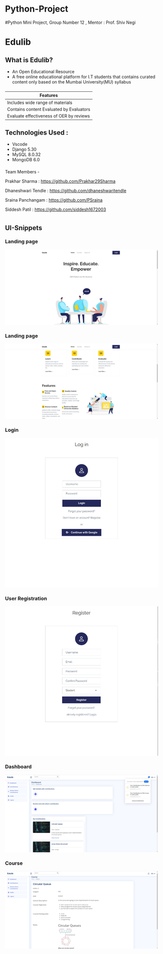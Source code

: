 # Python-Project
#Python Mini Project, Group Number 12 , Mentor : Prof. Shiv Negi


# Edulib

## What is Edulib?
* An Open Educational Resource
* A free online educational platform for I.T students that contains curated content only based on the Mumbai University(MU) syllabus

###

|               Features                   | 
|------------------------------------------|
| Includes wide range of materials         | 
| Contains content Evaluated by Evaluators |
| Evaluate effectiveness of OER by reviews |


## Technologies Used :
* Vscode
* Django 5.30
* MySQL 8.0.32
* MongoDB 6.0

###
Team Members - 

Prakhar Sharma : https://github.com/Prakhar29Sharma

Dhaneshwari Tendle : https://github.com/dhaneshwaritendle

Sraina Panchangam : https://github.com/PSraina

Siddesh Patil : https://github.com/siddesh1672003

#

<h2 id="snip">UI-Snippets</h2>
<h3 id = "landing_header">Landing page</h3>
<img id="land" src="snippets/Landing_page1.jpg">
<h3 id = "landing1_header">Landing page</h3>
<img id="land1" src="snippets/Landing_page2.jpg">

<h3 id = "login_header">Login</h3>
<img id="login" src="snippets/Login_page.jpg">
<h3 id = "user_reg_header">User Registration</h3>
<img id="userregistration" src="snippets/user_registration.jpg">
<h3 id = "dashobard_header">Dashboard</h3>
<img id="dashboard" src="snippets/dashboard.jpg">
<h3 id = "course_header">Course</h3>
<img id="course" src="snippets/Course_page.jpg">
